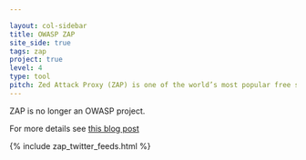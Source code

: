 ```yaml
---

layout: col-sidebar
title: OWASP ZAP
site_side: true
tags: zap
project: true
level: 4
type: tool
pitch: Zed Attack Proxy (ZAP) is one of the world’s most popular free security tools and is actively maintained by a dedicated international team of volunteers. Great for pentesters, devs, QA, and CI/CD integration. 
---
```


ZAP is no longer an OWASP project.

For more details see [this blog post](https://www.zaproxy.org/blog/2023-08-01-zap-is-joining-the-software-security-project/)

{% include zap_twitter_feeds.html %}

